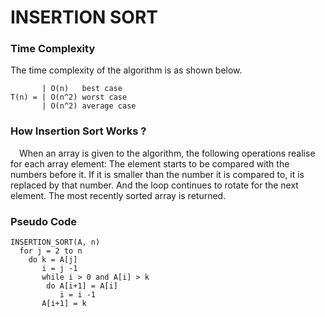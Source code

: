 # INSERTION SORT

### Time Complexity

The time complexity of the algorithm is as shown below.

           | O(n)   best case
    T(n) = | O(n^2) worst case
           | O(n^2) average case        

### How Insertion Sort Works ?

&emsp;When an array is given to the algorithm, the following operations realise for each array element: The element starts to be compared with the numbers before it. If it is smaller than the number it is compared to, it is replaced by that number. And the loop continues to rotate for the next element. The most recently sorted array is returned.

### Pseudo Code

    INSERTION_SORT(A, n)
      for j = 2 to n
        do k = A[j]
           i = j -1
           while i > 0 and A[i] > k
            do A[i+1] = A[i]
               i = i -1
           A[i+1] = k
      
